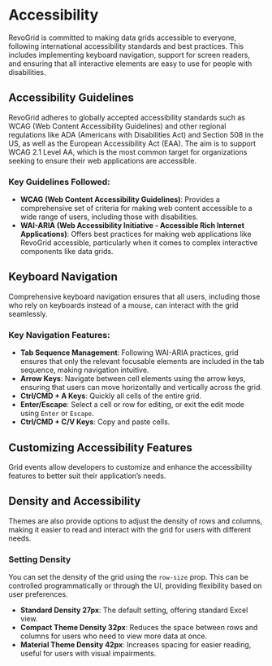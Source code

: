 # Accessibility

RevoGrid is committed to making data grids accessible to everyone, following international accessibility standards and best practices. This includes implementing keyboard navigation, support for screen readers, and ensuring that all interactive elements are easy to use for people with disabilities.

## Accessibility Guidelines

RevoGrid adheres to globally accepted accessibility standards such as WCAG (Web Content Accessibility Guidelines) and other regional regulations like ADA (Americans with Disabilities Act) and Section 508 in the US, as well as the European Accessibility Act (EAA). The aim is to support WCAG 2.1 Level AA, which is the most common target for organizations seeking to ensure their web applications are accessible.

### Key Guidelines Followed:

- **WCAG (Web Content Accessibility Guidelines)**: Provides a comprehensive set of criteria for making web content accessible to a wide range of users, including those with disabilities.
- **WAI-ARIA (Web Accessibility Initiative - Accessible Rich Internet Applications)**: Offers best practices for making web applications like RevoGrid accessible, particularly when it comes to complex interactive components like data grids.

## Keyboard Navigation

Comprehensive keyboard navigation ensures that all users, including those who rely on keyboards instead of a mouse, can interact with the grid seamlessly.

### Key Navigation Features:

- **Tab Sequence Management**: Following WAI-ARIA practices, grid ensures that only the relevant focusable elements are included in the tab sequence, making navigation intuitive.
- **Arrow Keys**: Navigate between cell elements using the arrow keys, ensuring that users can move horizontally and vertically across the grid.
- **Ctrl/CMD + A Keys**: Quickly all cells of the entire grid.
- **Enter/Escape**: Select a cell or row for editing, or exit the edit mode using `Enter` or `Escape`.
- **Ctrl/CMD + C/V Keys**: Copy and paste cells.

## Customizing Accessibility Features

Grid events allow developers to customize and enhance the accessibility features to better suit their application’s needs.

## Density and Accessibility

Themes are also provide options to adjust the density of rows and columns, making it easier to read and interact with the grid for users with different needs.

### Setting Density

You can set the density of the grid using the `row-size` prop. This can be controlled programmatically or through the UI, providing flexibility based on user preferences.

- **Standard Density 27px**: The default setting, offering standard Excel view.
- **Compact Theme Density 32px**: Reduces the space between rows and columns for users who need to view more data at once.
- **Material Theme Density 42px**: Increases spacing for easier reading, useful for users with visual impairments.
